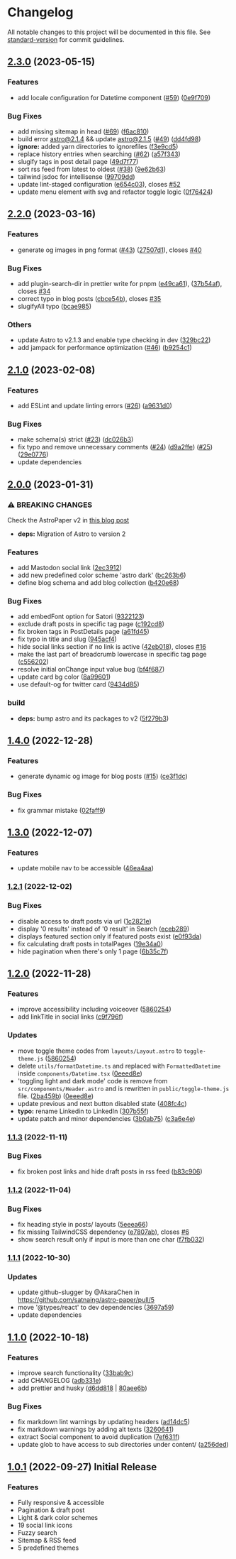 # Changelog

All notable changes to this project will be documented in this file. See [standard-version](https://github.com/conventional-changelog/standard-version) for commit guidelines.

## [2.3.0](https://github.com/satnaing/astro-paper/compare/v2.2.0...v2.3.0) (2023-05-15)


### Features

* add locale configuration for Datetime component ([#59](https://github.com/satnaing/astro-paper/issues/59)) ([0e9f709](https://github.com/satnaing/astro-paper/commit/0e9f709c5dbd9a75aaf33e7994e88216fd56d8be))


### Bug Fixes

* add missing sitemap in head ([#69](https://github.com/satnaing/astro-paper/issues/69)) ([f6ac810](https://github.com/satnaing/astro-paper/commit/f6ac8104b2ba20de3b71eb5dde395e5adce9dfe7))
* build error astro@2.1.4 && update astro@2.1.5 ([#49](https://github.com/satnaing/astro-paper/issues/49)) ([dd4fd98](https://github.com/satnaing/astro-paper/commit/dd4fd989722cbcb3e98045e808a32292cf555900))
* **ignore:** added yarn directories to ignorefiles ([f3e9cd5](https://github.com/satnaing/astro-paper/commit/f3e9cd51479fd41f3c0e8863ac13c77d6daa2605))
* replace history entries when searching ([#62](https://github.com/satnaing/astro-paper/issues/62)) ([a57f343](https://github.com/satnaing/astro-paper/commit/a57f3439f801c1d41256a8a46bd319c17dff86f1))
* slugify tags in post detail page ([49d7f77](https://github.com/satnaing/astro-paper/commit/49d7f77a86987c00d211090301b662e21a27ce17))
* sort rss feed from latest to oldest ([#38](https://github.com/satnaing/astro-paper/issues/38)) ([9e62b63](https://github.com/satnaing/astro-paper/commit/9e62b637e8ddb65f5f274fd0154191212dda0590))
* tailwind jsdoc for intellisense ([99709dd](https://github.com/satnaing/astro-paper/commit/99709dd3aa2329220a497f7038b7ab069d389847))
* update lint-staged configuration ([e654c03](https://github.com/satnaing/astro-paper/commit/e654c0308c26ccffdd0a4abc50f0adb99c76d9ca)), closes [#52](https://github.com/satnaing/astro-paper/issues/52)
* update menu element with svg and refactor toggle logic ([0f76424](https://github.com/satnaing/astro-paper/commit/0f764242fea14565798085447d8524b4bf05f76a))

## [2.2.0](https://github.com/satnaing/astro-paper/compare/v2.1.0...v2.2.0) (2023-03-16)


### Features

* generate og images in png format ([#43](https://github.com/satnaing/astro-paper/issues/43)) ([27507d1](https://github.com/satnaing/astro-paper/commit/27507d1d78531901c20a17d9ce72728c6cbb521e)), closes [#40](https://github.com/satnaing/astro-paper/issues/40)


### Bug Fixes

* add plugin-search-dir in prettier write for pnpm ([e49ca61](https://github.com/satnaing/astro-paper/commit/e49ca61d6b7048a8e8b2f50b1d947fd91eaca3eb)), ([37b54af](https://github.com/satnaing/astro-paper/commit/37b54afd9471eb35588e09f1f33ae1634732b02c)), closes [#34](https://github.com/satnaing/astro-paper/issues/34)
* correct typo in blog posts ([cbce54b](https://github.com/satnaing/astro-paper/commit/cbce54bd1cf951c36a8603db8f7a8487481fc7f1)), closes [#35](https://github.com/satnaing/astro-paper/issues/35)
* slugifyAll typo ([bcae985](https://github.com/satnaing/astro-paper/commit/bcae9856712773887664bb3a3392e1ebfd78607b))

### Others

* update Astro to v2.1.3 and enable type checking in dev ([329bc22](https://github.com/satnaing/astro-paper/commit/329bc22e97892e5687a841d580215c8fb2d44aa1))
* add jampack for performance optimization ([#46](https://github.com/satnaing/astro-paper/pull/46)) ([b9254c1](https://github.com/satnaing/astro-paper/commit/b9254c15f1b382c2f3900b3371abce8975768dd9))

## [2.1.0](https://github.com/satnaing/astro-paper/compare/v2.0.0...v2.1.0) (2023-02-08)


### Features

* add ESLint and update linting errors ([#26](https://github.com/satnaing/astro-paper/issues/26)) ([a9631d0](https://github.com/satnaing/astro-paper/commit/a9631d0e1e65ac4339c6b4d806b3a17928fa2b62))


### Bug Fixes

* make schema(s) strict ([#23](https://github.com/satnaing/astro-paper/issues/23)) ([dc026b3](https://github.com/satnaing/astro-paper/commit/dc026b38defa760d77eddcddb1d4f12fdf8fff99))
* fix typo and remove unnecessary comments ([#24](https://github.com/satnaing/astro-paper/pull/24)) ([d9a2ffe](https://github.com/satnaing/astro-paper/commit/d9a2ffe9096e2419a740c5b98b57323fbf2f2cb0)) ([#25](https://github.com/satnaing/astro-paper/pull/25)) ([29e0776](https://github.com/satnaing/astro-paper/commit/29e07761f78fa24b307601bf2272a61e084a468b))
* update dependencies

## [2.0.0](https://github.com/satnaing/astro-paper/compare/v1.4.0...v2.0.0) (2023-01-31)


### ⚠ BREAKING CHANGES

Check the AstroPaper v2 in [this blog post](https://filipchrapek.com/posts/astro-paper-2/)

* **deps:** Migration of Astro to version 2

### Features

* add Mastodon social link ([2ec3912](https://github.com/satnaing/astro-paper/commit/2ec39128c65fd0b1dafd6aebd48ac3068f40f9c5))
* add new predefined color scheme 'astro dark' ([bc263b6](https://github.com/satnaing/astro-paper/commit/bc263b6eac00fbc8ec62481f2ec0317ee11bc83a))
* define blog schema and add blog collection ([b420e68](https://github.com/satnaing/astro-paper/commit/b420e688ca3a197a7e4ea2591193fd09da817ec7))


### Bug Fixes

* add embedFont option for Satori ([9322123](https://github.com/satnaing/astro-paper/commit/93221239ddaebaa9ab183871cf978548ea8d0ea5))
* exclude draft posts in specific tag page ([c192cd8](https://github.com/satnaing/astro-paper/commit/c192cd8e5042d4481bcb0d0389866cf4a969aa8d))
* fix broken tags in PostDetails page ([a61fd45](https://github.com/satnaing/astro-paper/commit/a61fd455594932c66380a358b81b8bebb9d604cc))
* fix typo in title and slug ([945acf4](https://github.com/satnaing/astro-paper/commit/945acf4260e0ea79bde8b180835049eda07d3e6a))
* hide social links section if no link is active ([42eb018](https://github.com/satnaing/astro-paper/commit/42eb0188896a8475a7fbb894775e5500ca8b7d35)), closes [#16](https://github.com/satnaing/astro-paper/issues/16)
* make the last part of breadcrumb lowercase in specific tag page ([c556202](https://github.com/satnaing/astro-paper/commit/c556202c972f1f9fed9af0ba6abf199e7deccc5f))
* resolve initial onChange input value bug ([bf4f687](https://github.com/satnaing/astro-paper/commit/bf4f687d2d87cfeef96141c5324d02c37766845b))
* update card bg color ([8a99601](https://github.com/satnaing/astro-paper/commit/8a99601e93f90c0870a22aa4a8ea8b7ff1b76a98))
* use default-og for twitter card ([9434d85](https://github.com/satnaing/astro-paper/commit/9434d850e1f41f0802de5706c4c5712e5b5def9d))


### build

* **deps:** bump astro and its packages to v2 ([5f279b3](https://github.com/satnaing/astro-paper/commit/5f279b34f88bd94bed820d16c1e1d5e95859045f))

## [1.4.0](https://github.com/satnaing/astro-paper/compare/v1.3.0...v1.4.0) (2022-12-28)


### Features

* generate dynamic og image for blog posts ([#15](https://github.com/satnaing/astro-paper/issues/15)) ([ce3f1dc](https://github.com/satnaing/astro-paper/commit/ce3f1dc4a0df8f196dce37de1c976870e9c97279))


### Bug Fixes

* fix grammar mistake ([02faff9](https://github.com/satnaing/astro-paper/commit/02faff9fbd4444144eeb139ae62850ec5a980dd3))

## [1.3.0](https://github.com/satnaing/astro-paper/compare/v1.2.1...v1.3.0) (2022-12-07)


### Features

* update mobile nav to be accessible ([46ea4aa](https://github.com/satnaing/astro-paper/commit/46ea4aa49a49a3d21ca5ce1cee1b51f0108c13f0))

### [1.2.1](https://github.com/satnaing/astro-paper/compare/v1.2.0...v1.2.1) (2022-12-02)


### Bug Fixes

* disable access to draft posts via url ([1c2821e](https://github.com/satnaing/astro-paper/commit/1c2821e4df65bee7126aed17244bb6590b1163d8))
* display '0 results' instead of '0 result' in Search ([eceb289](https://github.com/satnaing/astro-paper/commit/eceb2895623cffefc65671fdfc343fa5e4c01cdb))
* displays featured section only if featured posts exist ([e0f93da](https://github.com/satnaing/astro-paper/commit/e0f93dab02024d65ddb69925a21e8d8598a036e9))
* fix calculating draft posts in totalPages ([19e34a0](https://github.com/satnaing/astro-paper/commit/19e34a0801019df8681d1d4e80f678989cf2457c))
* hide pagination when there's only 1 page ([6b35c7f](https://github.com/satnaing/astro-paper/commit/6b35c7fc2f63bb16aaefc140029b1eae1235cc44))

## [1.2.0](https://github.com/satnaing/astro-paper/compare/v1.1.3...v1.2.0) (2022-11-28)


### Features

* improve accessibility including voiceover ([5860254](https://github.com/satnaing/astro-paper/commit/5860254ea99996e466f2e521f033763961b6faa6))
* add linkTitle in social links ([c9f796f](https://github.com/satnaing/astro-paper/commit/c9f796f4e63f1cf6b32b7874ae5e3810598a230c))


### Updates

* move toggle theme codes from `layouts/Layout.astro` to `toggle-theme.js` ([5860254](https://github.com/satnaing/astro-paper/commit/5860254ea99996e466f2e521f033763961b6faa6))
* delete `utils/formatDatetime.ts` and replaced with `FormattedDatetime` inside `components/Datetime.tsx` ([0eeed8e](https://github.com/satnaing/astro-paper/commit/0eeed8e870781d9b4a447c51e3055ccb2f359d8a))
* 'toggling light and dark mode' code is remove from `src/components/Header.astro` and is rewritten in `public/toggle-theme.js` file. ([2ba459b](https://github.com/satnaing/astro-paper/commit/2ba459b4131a11a68a5fd818a278c474c1888cde)) ([0eeed8e](https://github.com/satnaing/astro-paper/commit/0eeed8e870781d9b4a447c51e3055ccb2f359d8a))
* update previous and next button disabled state ([408fc4c](https://github.com/satnaing/astro-paper/commit/408fc4c7aa5a246fe82a6e85d119b36ee1f1ffc3))
* **typo:** rename Linkedin to LinkedIn ([307b55f](https://github.com/satnaing/astro-paper/commit/307b55ff0f6cb86a4fa4152c635d6acb39d1512f))
* update patch and minor dependencies ([3b0ab75](https://github.com/satnaing/astro-paper/commit/3b0ab7555f506a8a0b825ca9691fdb221e481adb)) ([c3a6e4e](https://github.com/satnaing/astro-paper/commit/c3a6e4e81d1f79efc17d451486ff560dccb8ddf0))

### [1.1.3](https://github.com/satnaing/astro-paper/compare/v1.1.2...v1.1.3) (2022-11-11)


### Bug Fixes

* fix broken post links and hide draft posts in rss feed ([b83c906](https://github.com/satnaing/astro-paper/commit/b83c906262cb5e1f045ac50f2401527c0b64074c))

### [1.1.2](https://github.com/satnaing/astro-paper/compare/v1.1.1...v1.1.2) (2022-11-04)


### Bug Fixes

* fix heading style in posts/<page-num> layouts ([5eeea66](https://github.com/satnaing/astro-paper/commit/5eeea6639e79f93c3d0917bc827dfd37a23d041c))
* fix missing TailwindCSS dependency ([e7807ab](https://github.com/satnaing/astro-paper/commit/e7807ab94e12898ab85b955132c5d908956c8945)), closes [#6](https://github.com/satnaing/astro-paper/issues/6)
* show search result only if input is more than one char ([f7fb032](https://github.com/satnaing/astro-paper/commit/f7fb032e604bd704adc19400e000c9584a6fdb43))

### [1.1.1](https://github.com/satnaing/astro-paper/compare/v1.1.0...v1.1.1) (2022-10-30)


### Updates

* update github-slugger by @AkaraChen in https://github.com/satnaing/astro-paper/pull/5
* move '@types/react' to dev dependencies ([3697a59](https://github.com/satnaing/astro-paper/commit/3697a59f1ab8b58af7d41c2ef4aa8ba97b9ad1e2))
* update dependencies

## [1.1.0](https://github.com/satnaing/astro-paper/compare/v1.0.1...v1.1.0) (2022-10-18)

### Features

* improve search functionality ([33bab9c](https://github.com/satnaing/astro-paper/commit/33bab9c489d74e1b53109d5f1e8f3586cfcb9433))
* add CHANGELOG ([adb331e](https://github.com/satnaing/astro-paper/commit/adb331e219d122be696fb390ae41f0afaa5a76b9))
* add prettier and husky ([d6dd818](https://github.com/satnaing/astro-paper/commit/d6dd8185f28cfae967cf90c9020580ebce5c36fd) | [80aee6b](https://github.com/satnaing/astro-paper/commit/80aee6bedbc1e40650411b0695f5365902d3b9e2))

### Bug Fixes

* fix markdown lint warnings by updating headers ([ad14dc5](https://github.com/satnaing/astro-paper/commit/ad14dc580fbf886f5de95705ec7910c7c3b46bf0))
* fix markdown warnings by adding alt texts ([3260641](https://github.com/satnaing/astro-paper/commit/326064111cbb7d356659252dd7ddd42dbd2d7e56))
* extract Social component to avoid duplication ([7ef631f](https://github.com/satnaing/astro-paper/commit/7ef631fe35dc57db1c84e7c3c92969fa23ccd42b))
* update glob to have access to sub directories under content/ ([a256ded](https://github.com/satnaing/astro-paper/commit/a256dedb73aaf018cedf764f38843ad176b27058))

## [1.0.1](https://github.com/satnaing/astro-paper/compare/v1.0.0...v1.0.1) (2022-09-27) Initial Release

### Features

- Fully responsive & accessible
- Pagination & draft post
- Light & dark color schemes
- 19 social link icons
- Fuzzy search
- Sitemap & RSS feed
- 5 predefined themes
